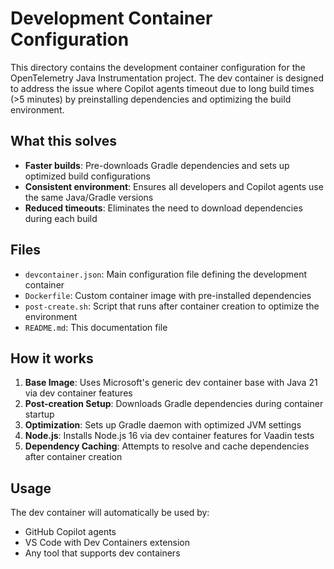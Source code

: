 # Development Container Configuration

This directory contains the development container configuration for the OpenTelemetry Java Instrumentation project. The dev container is designed to address the issue where Copilot agents timeout due to long build times (>5 minutes) by preinstalling dependencies and optimizing the build environment.

## What this solves

- **Faster builds**: Pre-downloads Gradle dependencies and sets up optimized build configurations
- **Consistent environment**: Ensures all developers and Copilot agents use the same Java/Gradle versions
- **Reduced timeouts**: Eliminates the need to download dependencies during each build

## Files

- `devcontainer.json`: Main configuration file defining the development container
- `Dockerfile`: Custom container image with pre-installed dependencies
- `post-create.sh`: Script that runs after container creation to optimize the environment
- `README.md`: This documentation file

## How it works

1. **Base Image**: Uses Microsoft's generic dev container base with Java 21 via dev container features
2. **Post-creation Setup**: Downloads Gradle dependencies during container startup
3. **Optimization**: Sets up Gradle daemon with optimized JVM settings
4. **Node.js**: Installs Node.js 16 via dev container features for Vaadin tests
5. **Dependency Caching**: Attempts to resolve and cache dependencies after container creation

## Usage

The dev container will automatically be used by:
- GitHub Copilot agents
- VS Code with Dev Containers extension
- Any tool that supports dev containers